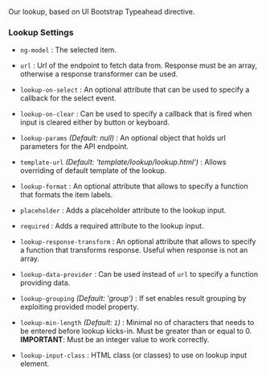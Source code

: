 Our lookup, based on UI Bootstrap Typeahead directive.

### Lookup Settings ###

 * `ng-model`
 	:
 	The selected item.

 * `url`
    :
    Url of the endpoint to fetch data from. Response must be an array, otherwise a response transformer can be used.

 * `lookup-on-select`
 	:
 	An optional attribute that can be used to specify a callback for the select event.
     
 * `lookup-on-clear`
 	:
 	Can be used to specify a callback that is fired when input is cleared either by button or keyboard.

 * `lookup-params`
 	_(Default: null)_ :
 	An optional object that holds url parameters for the API endpoint.

 * `template-url`
    _(Default: 'template/lookup/lookup.html')_ :
    Allows overriding of default template of the lookup.

 * `lookup-format`
    :
    An optional attribute that allows to specify a function that formats the item labels.

 * `placeholder`
    :
    Adds a placeholder attribute to the lookup input.

 * `required`
    :
    Adds a required attribute to the lookup input.

 * `lookup-response-transform`
    :
    An optional attribute that allows to specify a function that transforms response. Useful when response is not an array.
    
 * `lookup-data-provider`
    :
    Can be used instead of `url` to specify a function providing data.
    
 * `lookup-grouping`
    _(Default: 'group')_ :
    If set enables result grouping by exploiting provided model property.
    
 * `lookup-min-length`
    _(Default: `1`)_ :
    Minimal no of characters that needs to be entered before lookup kicks-in. Must be greater than or equal to 0.
    __IMPORTANT__: Must be an integer value to work correctly.
    
 * `lookup-input-class`
    :
    HTML class (or classes) to use on lookup input element.